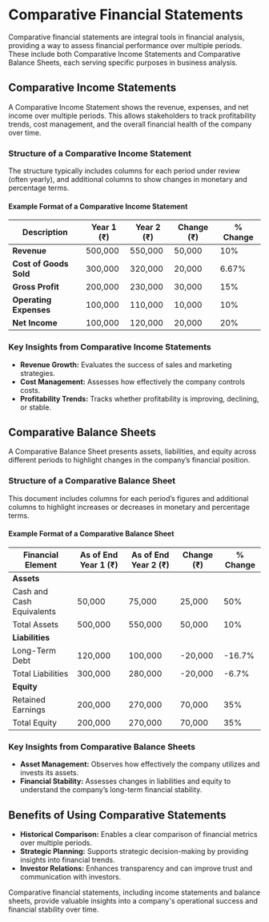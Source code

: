 # Comparative Financial Statements

Comparative financial statements are integral tools in financial analysis, providing a way to assess financial performance over multiple periods. These include both Comparative Income Statements and Comparative Balance Sheets, each serving specific purposes in business analysis.

## Comparative Income Statements

A Comparative Income Statement shows the revenue, expenses, and net income over multiple periods. This allows stakeholders to track profitability trends, cost management, and the overall financial health of the company over time.

### Structure of a Comparative Income Statement

The structure typically includes columns for each period under review (often yearly), and additional columns to show changes in monetary and percentage terms.

#### Example Format of a Comparative Income Statement

| Description          | Year 1 (₹) | Year 2 (₹) | Change (₹) | % Change |
|----------------------|------------|------------|------------|----------|
| **Revenue**          | 500,000    | 550,000    | 50,000     | 10%      |
| **Cost of Goods Sold** | 300,000  | 320,000    | 20,000     | 6.67%    |
| **Gross Profit**     | 200,000    | 230,000    | 30,000     | 15%      |
| **Operating Expenses**| 100,000   | 110,000    | 10,000     | 10%      |
| **Net Income**       | 100,000    | 120,000    | 20,000     | 20%      |

### Key Insights from Comparative Income Statements
- **Revenue Growth:** Evaluates the success of sales and marketing strategies.
- **Cost Management:** Assesses how effectively the company controls costs.
- **Profitability Trends:** Tracks whether profitability is improving, declining, or stable.

## Comparative Balance Sheets

A Comparative Balance Sheet presents assets, liabilities, and equity across different periods to highlight changes in the company’s financial position.

### Structure of a Comparative Balance Sheet

This document includes columns for each period’s figures and additional columns to highlight increases or decreases in monetary and percentage terms.

#### Example Format of a Comparative Balance Sheet

| Financial Element       | As of End Year 1 (₹) | As of End Year 2 (₹) | Change (₹) | % Change |
|-------------------------|----------------------|----------------------|------------|----------|
| **Assets**              |                      |                      |            |          |
| Cash and Cash Equivalents | 50,000             | 75,000               | 25,000     | 50%      |
| Total Assets            | 500,000              | 550,000              | 50,000     | 10%      |
| **Liabilities**         |                      |                      |            |          |
| Long-Term Debt          | 120,000              | 100,000              | -20,000    | -16.7%   |
| Total Liabilities       | 300,000              | 280,000              | -20,000    | -6.7%    |
| **Equity**              |                      |                      |            |          |
| Retained Earnings       | 200,000              | 270,000              | 70,000     | 35%      |
| Total Equity            | 200,000              | 270,000              | 70,000     | 35%      |

### Key Insights from Comparative Balance Sheets
- **Asset Management:** Observes how effectively the company utilizes and invests its assets.
- **Financial Stability:** Assesses changes in liabilities and equity to understand the company’s long-term financial stability.

## Benefits of Using Comparative Statements

- **Historical Comparison:** Enables a clear comparison of financial metrics over multiple periods.
- **Strategic Planning:** Supports strategic decision-making by providing insights into financial trends.
- **Investor Relations:** Enhances transparency and can improve trust and communication with investors.

Comparative financial statements, including income statements and balance sheets, provide valuable insights into a company's operational success and financial stability over time.
